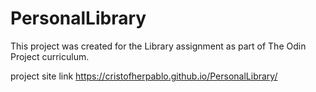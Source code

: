 # PersonalLibrary
This project was created for the Library assignment as part of The Odin Project curriculum.


project site link  https://cristofherpablo.github.io/PersonalLibrary/
